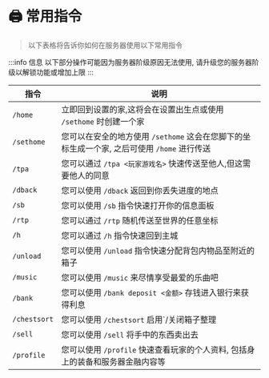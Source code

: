 # 🖨 常用指令

> 以下表格将告诉你如何在服务器使用以下常用指令

:::info 信息
以下部分操作可能因为服务器阶级原因无法使用, 请升级您的服务器阶级以解锁功能或增加上限
:::

| 指令         | 说明                                                                                      |
| ------------ | ---------------------------------------------------------------------------------------- |
| `/home`      | 立即回到设置的家,这将会在设置出生点或使用 `/sethome` 时创建一个家                             |
| `/sethome`   | 您可以在安全的地方使用 `/sethome` 这会在您脚下的坐标生成一个家, 之后可使用 `/home` 进行传送    |
| `/tpa`       | 您可以通过 `/tpa <玩家游戏名>` 快速传送至他人,但这需要他人的同意                              |
| `/dback`     | 您可以使用 `/dback` 返回到你丢失进度的地点                                                  |
| `/sb`        | 您可以使用 `/sb` 指令快速打开你的信息面板                                                   |
| `/rtp`       | 您可以通过 `/rtp` 随机传送至世界的任意坐标                                                  |
| `/h`         | 您可以通过 `/h` 指令快速回到主城                                                           |
| `/unload`    | 您可以使用 `/unload` 指令快速分配背包内物品至附近的箱子                                      |
| `/music`     | 您可以使用 `/music` 来尽情享受最爱的乐曲吧                                                  |
| `/bank`      | 您可以使用 `/bank deposit <金额>` 存钱进入银行来获得利息                                     |
| `/chestsort` | 您可以使用 `/chestsort` 启用`/关闭箱子整理                                                  |
| `/sell`      | 您可以使用 `/sell` 将手中的东西卖出去                                                       |
| `/profile`   | 您可以使用 `/profile` 快速查看玩家的个人资料, 包括身上的装备和服务器金融内容等                 |